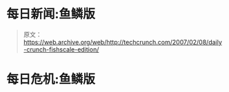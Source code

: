 # 每日新闻:鱼鳞版 

> 原文：<https://web.archive.org/web/http://techcrunch.com/2007/02/08/daily-crunch-fishscale-edition/>

# 每日危机:鱼鳞版